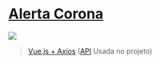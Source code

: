 # [Alerta Corona](https://alertacorona.online/ "Alerta Corona")

[![](http://alertacorona.online/screen.png)](http://alertacorona.online)

> [Vue.js + Axios](https://github.com/victorlelis/alerta-corona-online "API Consumida")
> ([API](https://github.com/victorlelis/covid-status-api "API Consumida") Usada no projeto)
